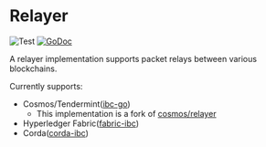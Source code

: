 # Relayer

![Test](https://github.com/datachainlab/relayer/workflows/Test/badge.svg)
[![GoDoc](https://godoc.org/github.com/datachainlab/relayer?status.svg)](https://pkg.go.dev/github.com/datachainlab/relayer?tab=doc)

A relayer implementation supports packet relays between various blockchains.

Currently supports:
- Cosmos/Tendermint([ibc-go](https://github.com/cosmos/ibc-go))
  - This implementation is a fork of [cosmos/relayer](https://github.com/cosmos/relayer)
- Hyperledger Fabric([fabric-ibc](https://github.com/datachainlab/fabric-ibc))
- Corda([corda-ibc](https://github.com/hyperledger-labs/yui-corda-ibc))
